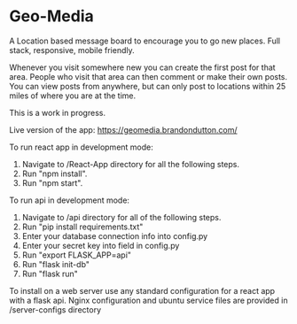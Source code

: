 # Geo-Media
A Location based message board to encourage you to go new places. Full stack, responsive, mobile friendly. 

Whenever you visit somewhere new you can create the first post for that area. People who visit that area can then comment or make their own posts. You can view posts from anywhere, but can only post to locations within 25 miles of where you are at the time.

This is a work in progress.

Live version of the app: https://geomedia.brandondutton.com/

To run react app in development mode:
1. Navigate to /React-App directory for all the following steps.
2. Run "npm install".
3. Run "npm start".

To run api in development mode:
1. Navigate to /api directory for all of the following steps.
2. Run "pip install requirements.txt"
3. Enter your database connection info into config.py
4. Enter your secret key into field in config.py
3. Run "export FLASK_APP=api"
4. Run "flask init-db"
5. Run "flask run"

To install on a web server use any standard configuration for a react app with a flask api. Nginx configuration and ubuntu service files are provided in /server-configs directory


